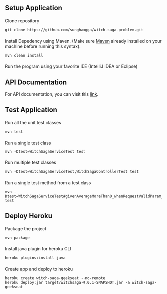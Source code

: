 ## Setup Application
####
Clone repository
```
git clone https://github.com/sunghangga/witch-saga-problem.git
```
####
Install Depedency using Maven. (Make sure [Maven](https://maven.apache.org/install.html) already installed on your machine before running this syntax).
```
mvn clean install
```
####
Run the program using your favorite IDE (IntelliJ IDEA or Eclipse)

## API Documentation
For API documentation, you can visit this [link](https://witch-saga-geekseat.herokuapp.com/swagger-ui/index.html).

## Test Application
####
Run all the unit test classes
```
mvn test
```
####
Run a single test class
```
mvn -Dtest=WitchSagaServiceTest test
```
####
Run multiple test classes
```
mvn -Dtest=WitchSagaServiceTest,WitchSagaControllerTest test
```
####
Run a single test method from a test class
```
mvn -Dtest=WitchSagaServiceTest#givenAverageMoreThan0_whenRequestValidParam_thenValueMoreThan0Received test
```

## Deploy Heroku
####
Package the project
```
mvn package
```
####
Install java plugin for heroku CLI
```
heroku plugins:install java
```
####
Create app and deploy to heroku
```
heroku create witch-saga-geekseat --no-remote
heroku deploy:jar target/witchsaga-0.0.1-SNAPSHOT.jar -a witch-saga-geekseat
```